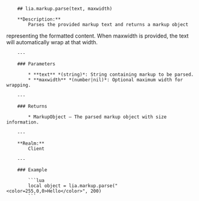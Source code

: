         ## lia.markup.parse(text, maxwidth)

        **Description:**
            Parses the provided markup text and returns a markup object
representing the formatted content. When maxwidth is provided,
the text will automatically wrap at that width.

        ---

        ### Parameters

            * **text** *(string)*: String containing markup to be parsed.
            * **maxwidth** *(number|nil)*: Optional maximum width for wrapping.

        ---

        ### Returns

            * MarkupObject – The parsed markup object with size information.

        ---

        **Realm:**
            Client

        ---

        ### Example

            ```lua
            local object = lia.markup.parse("<color=255,0,0>Hello</color>", 200)
            ```


